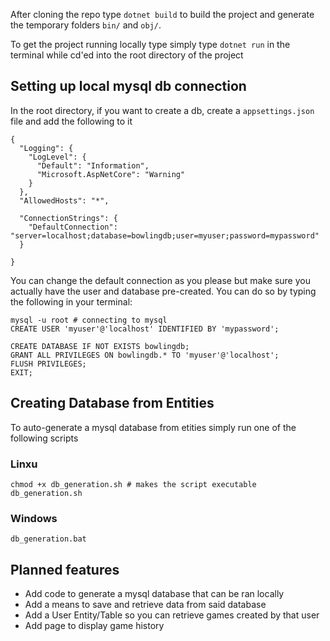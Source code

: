 After cloning the repo type `dotnet build` to build the project and generate the temporary folders `bin/` and `obj/`.

To get the project running locally type simply type `dotnet run` in the terminal while cd'ed into the root directory of the project

## Setting up local mysql db connection
In the root directory, if you want to create a db, create a `appsettings.json` file and add the following to it
```
{
  "Logging": {
    "LogLevel": {
      "Default": "Information",
      "Microsoft.AspNetCore": "Warning"
    }
  },
  "AllowedHosts": "*",

  "ConnectionStrings": {
    "DefaultConnection": "server=localhost;database=bowlingdb;user=myuser;password=mypassword"
  }

}
```
You can change the default connection as you please but make sure you actually have the user and database pre-created. You can do so by typing the following in your terminal:
```
mysql -u root # connecting to mysql
CREATE USER 'myuser'@'localhost' IDENTIFIED BY 'mypassword';

CREATE DATABASE IF NOT EXISTS bowlingdb;
GRANT ALL PRIVILEGES ON bowlingdb.* TO 'myuser'@'localhost';
FLUSH PRIVILEGES;
EXIT;

```


## Creating Database from Entities
To auto-generate a mysql database from etities simply run one of the following scripts
### Linxu
```
chmod +x db_generation.sh # makes the script executable
db_generation.sh
```
### Windows
```
db_generation.bat
```
## Planned features
- Add code to generate a mysql database that can be ran locally
- Add a means to save and retrieve data from said database
- Add a User Entity/Table so you can retrieve games created by that user
- Add page to display game history
